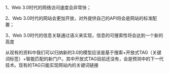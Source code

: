 1、Web 3.0时代的网络访问速度会非常快；

2、Web 3.0时代的网站会更加开放，对外提供自己的API将会是网站的标准配置；

3、Web 3.0时代的信息关联通过语义来实现，信息的可搜索性将会达到一个新的高度



从现有的资料中我们可以归纳新的3.0的模型应该是基于搜索+开放式TAG（关键词标签）+智能匹配的新门户。其中开放式TAG目前还没有，会是预测中的下一代技术。现有的TAG只能实现网站内的关键词链接